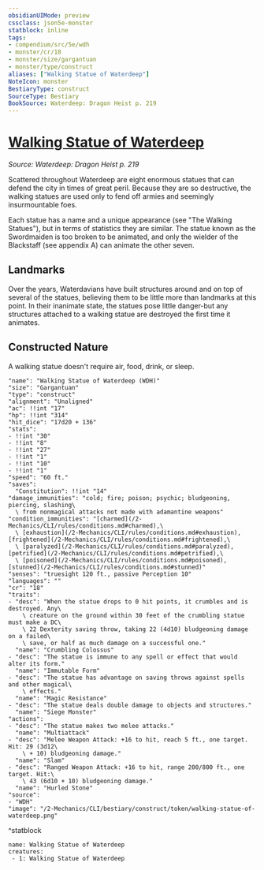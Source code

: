 ```yaml
---
obsidianUIMode: preview
cssclass: json5e-monster
statblock: inline
tags:
- compendium/src/5e/wdh
- monster/cr/18
- monster/size/gargantuan
- monster/type/construct
aliases: ["Walking Statue of Waterdeep"]
NoteIcon: monster
BestiaryType: construct
SourceType: Bestiary
BookSource: Waterdeep: Dragon Heist p. 219
---
```

# [Walking Statue of Waterdeep](2-Mechanics/CLI/bestiary/construct/walking-statue-of-waterdeep-wdh.md)
*Source: Waterdeep: Dragon Heist p. 219*  

Scattered throughout Waterdeep are eight enormous statues that can defend the city in times of great peril. Because they are so destructive, the walking statues are used only to fend off armies and seemingly insurmountable foes.

Each statue has a name and a unique appearance (see "The Walking Statues"), but in terms of statistics they are similar. The statue known as the Swordmaiden is too broken to be animated, and only the wielder of the Blackstaff (see appendix A) can animate the other seven.

## Landmarks

Over the years, Waterdavians have built structures around and on top of several of the statues, believing them to be little more than landmarks at this point. In their inanimate state, the statues pose little danger-but any structures attached to a walking statue are destroyed the first time it animates.

## Constructed Nature

A walking statue doesn't require air, food, drink, or sleep.

```statblock
"name": "Walking Statue of Waterdeep (WDH)"
"size": "Gargantuan"
"type": "construct"
"alignment": "Unaligned"
"ac": !!int "17"
"hp": !!int "314"
"hit_dice": "17d20 + 136"
"stats":
- !!int "30"
- !!int "8"
- !!int "27"
- !!int "1"
- !!int "10"
- !!int "1"
"speed": "60 ft."
"saves":
  "Constitution": !!int "14"
"damage_immunities": "cold; fire; poison; psychic; bludgeoning, piercing, slashing\
  \ from nonmagical attacks not made with adamantine weapons"
"condition_immunities": "[charmed](/2-Mechanics/CLI/rules/conditions.md#charmed),\
  \ [exhaustion](/2-Mechanics/CLI/rules/conditions.md#exhaustion), [frightened](/2-Mechanics/CLI/rules/conditions.md#frightened),\
  \ [paralyzed](/2-Mechanics/CLI/rules/conditions.md#paralyzed), [petrified](/2-Mechanics/CLI/rules/conditions.md#petrified),\
  \ [poisoned](/2-Mechanics/CLI/rules/conditions.md#poisoned), [stunned](/2-Mechanics/CLI/rules/conditions.md#stunned)"
"senses": "truesight 120 ft., passive Perception 10"
"languages": ""
"cr": "18"
"traits":
- "desc": "When the statue drops to 0 hit points, it crumbles and is destroyed. Any\
    \ creature on the ground within 30 feet of the crumbling statue must make a DC\
    \ 22 Dexterity saving throw, taking 22 (4d10) bludgeoning damage on a failed\
    \ save, or half as much damage on a successful one."
  "name": "Crumbling Colossus"
- "desc": "The statue is immune to any spell or effect that would alter its form."
  "name": "Immutable Form"
- "desc": "The statue has advantage on saving throws against spells and other magical\
    \ effects."
  "name": "Magic Resistance"
- "desc": "The statue deals double damage to objects and structures."
  "name": "Siege Monster"
"actions":
- "desc": "The statue makes two melee attacks."
  "name": "Multiattack"
- "desc": "Melee Weapon Attack: +16 to hit, reach 5 ft., one target. Hit: 29 (3d12\
    \ + 10) bludgeoning damage."
  "name": "Slam"
- "desc": "Ranged Weapon Attack: +16 to hit, range 200/800 ft., one target. Hit:\
    \ 43 (6d10 + 10) bludgeoning damage."
  "name": "Hurled Stone"
"source":
- "WDH"
"image": "/2-Mechanics/CLI/bestiary/construct/token/walking-statue-of-waterdeep.png"
```
^statblock

```encounter-table
name: Walking Statue of Waterdeep
creatures:
 - 1: Walking Statue of Waterdeep
```